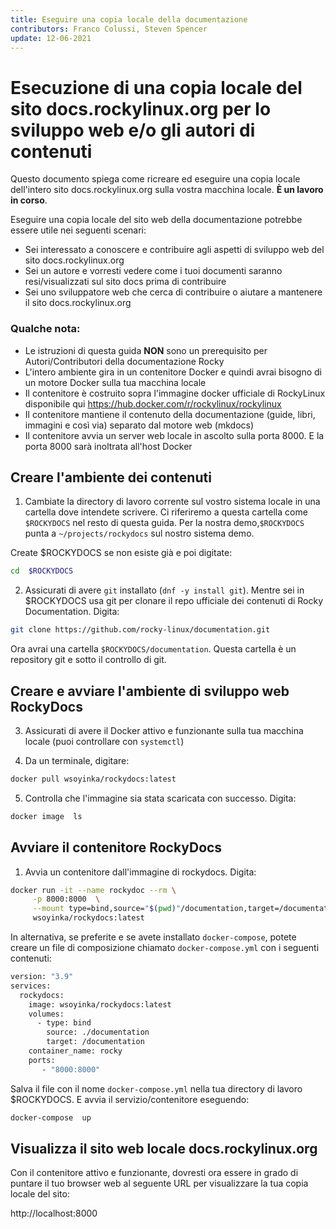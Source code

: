 ```yaml
---
title: Eseguire una copia locale della documentazione
contributors: Franco Colussi, Steven Spencer
update: 12-06-2021
---
```


# Esecuzione di una copia locale del sito docs.rockylinux.org per lo sviluppo web e/o gli autori di contenuti

Questo documento spiega come ricreare ed eseguire una copia locale dell'intero sito docs.rockylinux.org sulla vostra macchina locale. **È un lavoro in corso**.

Eseguire una copia locale del sito web della documentazione potrebbe essere utile nei seguenti scenari:

* Sei interessato a conoscere e contribuire agli aspetti di sviluppo web del sito docs.rockylinux.org
* Sei un autore e vorresti vedere come i tuoi documenti saranno resi/visualizzati sul sito docs prima di contribuire
* Sei uno sviluppatore web che cerca di contribuire o aiutare a mantenere il sito docs.rockylinux.org

### Qualche nota:

* Le istruzioni di questa guida **NON** sono un prerequisito per Autori/Contributori della documentazione Rocky
* L'intero ambiente gira in un contenitore Docker e quindi avrai bisogno di un motore Docker sulla tua macchina locale
* Il contenitore è costruito sopra l'immagine docker ufficiale di RockyLinux disponibile qui https://hub.docker.com/r/rockylinux/rockylinux
* Il contenitore mantiene il contenuto della documentazione (guide, libri, immagini e così via) separato dal motore web (mkdocs)
* Il contenitore avvia un server web locale in ascolto sulla porta 8000.  E la porta 8000 sarà inoltrata all'host Docker


## Creare l'ambiente dei contenuti

1. Cambiate la directory di lavoro corrente sul vostro sistema locale in una cartella dove intendete scrivere. Ci riferiremo a questa cartella come `$ROCKYDOCS` nel resto di questa guida.  Per la nostra demo,`$ROCKYDOCS` punta a `~/projects/rockydocs` sul nostro sistema demo.

Create $ROCKYDOCS se non esiste già e poi digitate:

```bash
cd  $ROCKYDOCS
```

2. Assicurati di avere `git` installato (`dnf -y install git`).  Mentre sei in $ROCKYDOCS usa git per clonare il repo ufficiale dei contenuti di Rocky Documentation. Digita:

```bash
git clone https://github.com/rocky-linux/documentation.git
```

Ora avrai una cartella `$ROCKYDOCS/documentation`. Questa cartella è un repository git e sotto il controllo di git.

## Creare e avviare l'ambiente di sviluppo web RockyDocs

3.  Assicurati di avere il Docker attivo e funzionante sulla tua macchina locale (puoi controllare con `systemctl`)

4. Da un terminale, digitare:

```bash
docker pull wsoyinka/rockydocs:latest
```

5. Controlla che l'immagine sia stata scaricata con successo. Digita:

```bash
docker image  ls
```

## Avviare il contenitore RockyDocs

1. Avvia un contenitore dall'immagine di rockydocs. Digita:

```bash
docker run -it --name rockydoc --rm \
     -p 8000:8000  \
     --mount type=bind,source="$(pwd)"/documentation,target=/documentation  \
     wsoyinka/rockydocs:latest

```

In alternativa, se preferite e se avete installato `docker-compose`, potete creare un file di composizione chiamato `docker-compose.yml` con i seguenti contenuti:

```bash
version: "3.9"
services:
  rockydocs:
    image: wsoyinka/rockydocs:latest
    volumes:
      - type: bind
        source: ./documentation
        target: /documentation
    container_name: rocky
    ports:
       - "8000:8000"

```

Salva il file con il nome `docker-compose.yml` nella tua directory di lavoro $ROCKYDOCS.  E avvia il servizio/contenitore eseguendo:

```bash
docker-compose  up
```


## Visualizza il sito web locale docs.rockylinux.org

Con il contenitore attivo e funzionante, dovresti ora essere in grado di puntare il tuo browser web al seguente URL per visualizzare la tua copia locale del sito:

http://localhost:8000
